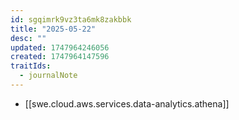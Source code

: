 ```yaml
---
id: sgqimrk9vz3ta6mk8zakbbk
title: "2025-05-22"
desc: ""
updated: 1747964246056
created: 1747964147596
traitIds:
  - journalNote
---
```


- [[swe.cloud.aws.services.data-analytics.athena]]
